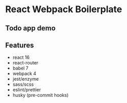 # React Webpack Boilerplate

## Todo app demo

## Features

-   react 16
-   react-router
-   babel 7
-   webpack 4
-   jest/enzyme
-   sass/scss
-   eslint/prettier
-   husky (pre-commit hooks)

